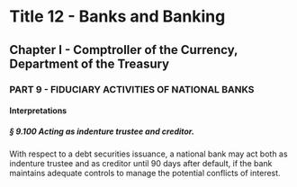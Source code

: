 
# Title 12 - Banks and Banking
## Chapter I - Comptroller of the Currency, Department of the Treasury
### PART 9 - FIDUCIARY ACTIVITIES OF NATIONAL BANKS
#### Interpretations
##### § 9.100 Acting as indenture trustee and creditor.

With respect to a debt securities issuance, a national bank may act both as indenture trustee and as creditor until 90 days after default, if the bank maintains adequate controls to manage the potential conflicts of interest.
